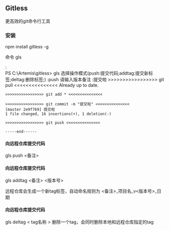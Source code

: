 ## Gitless
更高效的git命令行工具
### 安装
npm install gitless -g

命令 gls

:   
    PS C:\Artemis\gitless> gls
    选择操作模式(push:提交代码;addtag:提交新标签;deltag:删除标签;)
    :push
    请输入版本备注
    :提交啦
    >>>>>>>>>>>>>>>>> git pull <<<<<<<<<<<<<<<
    Already up to date.

    >>>>>>>>>>>>>>>>> git add * <<<<<<<<<<<<<<<

    >>>>>>>>>>>>>>>>> git commit -m "提交啦" <<<<<<<<<<<<<<<
    [master 2e9f769] 提交啦
    1 file changed, 16 insertions(+), 1 deletion(-)

    >>>>>>>>>>>>>>>>> git push <<<<<<<<<<<<<<<

    -----end------
#### 向远程仓库提交代码
gls push <备注>

#### 向远程仓库提交代码
gls addtag <备注> <版本号>

远程仓库会生成一个新tag标签，自动命名规则为 <备注>_项目名_v<版本号>_日期

#### 向远程仓库提交代码
gls deltag  < tag名称 >
删除一个tag，会同时删除本地和远程仓库指定的tag

